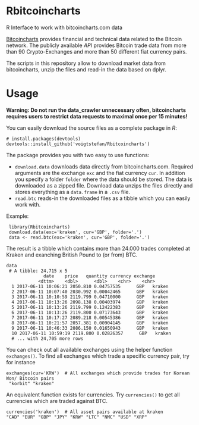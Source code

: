 # Rbitcoincharts
R Interface to work with bitcoincharts.com data

[Bitcoincharts](https://bitcoincharts.com/) provides financial and technical data related to the Bitcoin network. The publicly available *API* provides Bitcoin trade data from more than 90 Crypto-Exchanges and more than 50 different fiat currency pairs. 

The scripts in this repository allow to download market data from bitcoincharts, unzip the files and read-in the data based on dplyr. 

# Usage
**Warning: Do not run the data_crawler unnecessary often, bitcoincharts requires users to restrict data requests to maximal once per 15 minutes!**

You can easily download the source files as a complete package in *R*:

    # install.packages(devtools)
    devtools::install_github('voigtstefan/Rbitcoincharts')
    
    
The package provides you with two easy to use functions:
  - `download.data` downloads data directly from bitcoincharts.com. Required arguments are the exchange `exc` and the fiat currency `cur`. In addition you specify a folder `folder` where the data should be stored. The data is downloaded as a zipped file. Download data unzips the files directly and stores everything as a `data.frame` in a `.csv` file.
  - `read.btc` reads-in the downloaded files as a tibble which you can easily work with. 
  
  Example: 
  
     library(Rbitcoincharts)
     download.data(exc='kraken', cur='GBP', folder='.')
     data <- read.btc(exc='kraken', cur='GBP', folder='.')
  
The result is a tibble which contains more than 24.000 trades completed at Kraken
and exanching British Pound to (or from) BTC.  

    data
     # A tibble: 24,715 x 5
                  date    price   quantity currency exchange
                <dttm>    <dbl>      <dbl>    <chr>    <chr>
      1 2017-06-11 10:06:21 2050.810 0.04757535      GBP   kraken
      2 2017-06-11 10:07:40 2030.992 0.00042465      GBP   kraken
      3 2017-06-11 10:10:59 2119.799 0.04710000      GBP   kraken
      4 2017-06-11 10:13:26 2098.138 0.00403974      GBP   kraken
      5 2017-06-11 10:13:26 2119.799 0.12422383      GBP   kraken
      6 2017-06-11 10:13:26 2119.800 0.07173643      GBP   kraken
      7 2017-06-11 10:17:27 2089.218 0.00545386      GBP   kraken
      8 2017-06-11 10:21:57 2057.381 0.00904145      GBP   kraken
      9 2017-06-11 10:46:33 2086.150 0.01650943      GBP   kraken
      10 2017-06-11 10:59:19 2119.800 0.02826357      GBP   kraken
      # ... with 24,705 more rows

You can check out all available exchanges using the helper function `exchanges()`. To find all exchanges which trade a specific currency pair, try for instance

    exchanges(cur='KRW')  # All exchanges which provide trades for Korean Won/ Bitcoin pairs
     "korbit" "kraken"
    
An equivalent function exists for currencies. Try `currencies()` to get all currencies which are traded against BTC.

    currencies('kraken')  # All asset pairs available at kraken
    "CAD" "EUR" "GBP" "JPY" "KRW" "LTC" "NMC" "USD" "XRP"
